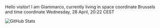 Hello visitor! I am Giammarco, currently living in space coordinate Brussels and time coordinate Wednesday, 28 April, 20:22 CEST

![GitHub Stats](https://github-readme-stats.vercel.app/api?username=grcasanova)
